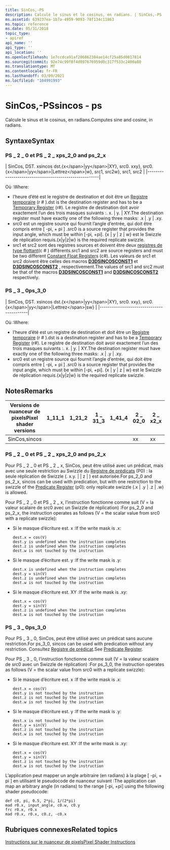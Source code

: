 ```yaml
---
title: SinCos,-PS
description: Calcule le sinus et le cosinus, en radians. | SinCos,-PS
ms.assetid: 639237ea-1b7a-4959-9093-78f134c11863
ms.topic: reference
ms.date: 05/31/2018
topic_type:
- apiref
api_name: ''
api_type: ''
api_location: ''
ms.openlocfilehash: 1e7ccdca91af206862384ae14cf25a85d0817814
ms.sourcegitcommit: 92e74c99f8f4d097676959d0c317f533c2400a80
ms.translationtype: MT
ms.contentlocale: fr-FR
ms.lasthandoff: 03/09/2021
ms.locfileid: "104991993"
---
```

# <a name="sincos---ps"></a><span data-ttu-id="5bc59-104">SinCos,-PS</span><span class="sxs-lookup"><span data-stu-id="5bc59-104">sincos - ps</span></span>

<span data-ttu-id="5bc59-105">Calcule le sinus et le cosinus, en radians.</span><span class="sxs-lookup"><span data-stu-id="5bc59-105">Computes sine and cosine, in radians.</span></span>

## <a name="syntax"></a><span data-ttu-id="5bc59-106">Syntaxe</span><span class="sxs-lookup"><span data-stu-id="5bc59-106">Syntax</span></span>

### <a name="ps_2_0-and-ps_2_x"></a><span data-ttu-id="5bc59-107">PS \_ 2 \_ 0 et PS \_ 2 \_ x</span><span class="sxs-lookup"><span data-stu-id="5bc59-107">ps\_2\_0 and ps\_2\_x</span></span>



| <span data-ttu-id="5bc59-108">SinCos, DST. x</span><span class="sxs-lookup"><span data-stu-id="5bc59-108">sincos dst.{x\</span></span>|<span data-ttu-id="5bc59-109">y</span><span class="sxs-lookup"><span data-stu-id="5bc59-109">y\</span></span>|<span data-ttu-id="5bc59-110">XY}, src0. x</span><span class="sxs-lookup"><span data-stu-id="5bc59-110">xy}, src0.{x\</span></span>|<span data-ttu-id="5bc59-111">y</span><span class="sxs-lookup"><span data-stu-id="5bc59-111">y\</span></span>|<span data-ttu-id="5bc59-112">Lettre</span><span class="sxs-lookup"><span data-stu-id="5bc59-112">z\</span></span>|<span data-ttu-id="5bc59-113">w}, src1, src2</span><span class="sxs-lookup"><span data-stu-id="5bc59-113">w}, src1, src2</span></span> |
|------------------------------------------------------|



 

<span data-ttu-id="5bc59-114">Où :</span><span class="sxs-lookup"><span data-stu-id="5bc59-114">Where:</span></span>

-   <span data-ttu-id="5bc59-115">l’heure d’été est le registre de destination et doit être un [Registre temporaire](dx9-graphics-reference-asm-ps-registers-temporary.md) (r \# ).</span><span class="sxs-lookup"><span data-stu-id="5bc59-115">dst is the destination register and has to be a [Temporary Register](dx9-graphics-reference-asm-ps-registers-temporary.md) (r\#).</span></span> <span data-ttu-id="5bc59-116">Le registre de destination doit avoir exactement l’un des trois masques suivants :. x. \| y. \| XY.</span><span class="sxs-lookup"><span data-stu-id="5bc59-116">The destination register must have exactly one of the following three masks: .x \| .y \| .xy.</span></span>
-   <span data-ttu-id="5bc59-117">src0 est un registre source qui fournit l’angle d’entrée, qui doit être compris entre \[ -pi, + pi \] .</span><span class="sxs-lookup"><span data-stu-id="5bc59-117">src0 is a source register that provides the input angle, which must be within \[-pi, +pi\].</span></span> <span data-ttu-id="5bc59-118">{x \| y \| z \| w} est le Swizzle de réplication requis.</span><span class="sxs-lookup"><span data-stu-id="5bc59-118">{x\|y\|z\|w} is the required replicate swizzle.</span></span>
-   <span data-ttu-id="5bc59-119">src1 et src2 sont des registres sources et doivent être deux [registres de type flottant](dx9-graphics-reference-asm-ps-registers-constant-float.md)(c \# ) différents.</span><span class="sxs-lookup"><span data-stu-id="5bc59-119">src1 and src2 are source registers and must be two different [Constant Float Register](dx9-graphics-reference-asm-ps-registers-constant-float.md)s (c\#).</span></span> <span data-ttu-id="5bc59-120">Les valeurs de src1 et src2 doivent être celles des macros [**D3DSINCOSCONST1**](/windows/desktop/direct3d9/d3dsincosconst1) et [**D3DSINCOSCONST2**](/windows/desktop/direct3d9/d3dsincosconst2) , respectivement.</span><span class="sxs-lookup"><span data-stu-id="5bc59-120">The values of src1 and src2 must be that of the macros [**D3DSINCOSCONST1**](/windows/desktop/direct3d9/d3dsincosconst1) and [**D3DSINCOSCONST2**](/windows/desktop/direct3d9/d3dsincosconst2) respectively.</span></span>

### <a name="ps_3_0"></a><span data-ttu-id="5bc59-121">PS \_ 3 \_ 0</span><span class="sxs-lookup"><span data-stu-id="5bc59-121">ps\_3\_0</span></span>



| <span data-ttu-id="5bc59-122">SinCos, DST. x</span><span class="sxs-lookup"><span data-stu-id="5bc59-122">sincos dst.{x\</span></span>|<span data-ttu-id="5bc59-123">y</span><span class="sxs-lookup"><span data-stu-id="5bc59-123">y\</span></span>|<span data-ttu-id="5bc59-124">XY}, src0. x</span><span class="sxs-lookup"><span data-stu-id="5bc59-124">xy}, src0.{x\</span></span>|<span data-ttu-id="5bc59-125">y</span><span class="sxs-lookup"><span data-stu-id="5bc59-125">y\</span></span>|<span data-ttu-id="5bc59-126">Lettre</span><span class="sxs-lookup"><span data-stu-id="5bc59-126">z\</span></span>|<span data-ttu-id="5bc59-127">s</span><span class="sxs-lookup"><span data-stu-id="5bc59-127">w}</span></span> |
|------------------------------------------|



 

<span data-ttu-id="5bc59-128">Où :</span><span class="sxs-lookup"><span data-stu-id="5bc59-128">Where:</span></span>

-   <span data-ttu-id="5bc59-129">l’heure d’été est un registre de destination et doit être un [Registre temporaire](dx9-graphics-reference-asm-ps-registers-temporary.md) (r \# ).</span><span class="sxs-lookup"><span data-stu-id="5bc59-129">dst is a destination register and has to be a [Temporary Register](dx9-graphics-reference-asm-ps-registers-temporary.md) (r\#).</span></span> <span data-ttu-id="5bc59-130">Le registre de destination doit avoir exactement l’un des trois masques suivants :. x. \| y. \| XY.</span><span class="sxs-lookup"><span data-stu-id="5bc59-130">The destination register must have exactly one of the following three masks: .x \| .y \| .xy.</span></span>
-   <span data-ttu-id="5bc59-131">src0 est un registre source qui fournit l’angle d’entrée, qui doit être compris entre \[ -pi, + pi \] .</span><span class="sxs-lookup"><span data-stu-id="5bc59-131">src0 is a source register that provides the input angle, which must be within \[-pi, +pi\].</span></span> <span data-ttu-id="5bc59-132">{x \| y \| z \| w} est le Swizzle de réplication requis.</span><span class="sxs-lookup"><span data-stu-id="5bc59-132">{x\|y\|z\|w} is the required replicate swizzle.</span></span>

## <a name="remarks"></a><span data-ttu-id="5bc59-133">Notes</span><span class="sxs-lookup"><span data-stu-id="5bc59-133">Remarks</span></span>



| <span data-ttu-id="5bc59-134">Versions de nuanceur de pixels</span><span class="sxs-lookup"><span data-stu-id="5bc59-134">Pixel shader versions</span></span> | <span data-ttu-id="5bc59-135">1\_1</span><span class="sxs-lookup"><span data-stu-id="5bc59-135">1\_1</span></span> | <span data-ttu-id="5bc59-136">1\_2</span><span class="sxs-lookup"><span data-stu-id="5bc59-136">1\_2</span></span> | <span data-ttu-id="5bc59-137">1 \_ 3</span><span class="sxs-lookup"><span data-stu-id="5bc59-137">1\_3</span></span> | <span data-ttu-id="5bc59-138">1\_4</span><span class="sxs-lookup"><span data-stu-id="5bc59-138">1\_4</span></span> | <span data-ttu-id="5bc59-139">2 \_ 0</span><span class="sxs-lookup"><span data-stu-id="5bc59-139">2\_0</span></span> | <span data-ttu-id="5bc59-140">2 \_ x</span><span class="sxs-lookup"><span data-stu-id="5bc59-140">2\_x</span></span> | <span data-ttu-id="5bc59-141">2 \_ logiciels</span><span class="sxs-lookup"><span data-stu-id="5bc59-141">2\_sw</span></span> | <span data-ttu-id="5bc59-142">3 \_ 0</span><span class="sxs-lookup"><span data-stu-id="5bc59-142">3\_0</span></span> | <span data-ttu-id="5bc59-143">3 \_ logiciels</span><span class="sxs-lookup"><span data-stu-id="5bc59-143">3\_sw</span></span> |
|-----------------------|------|------|------|------|------|------|-------|------|-------|
| <span data-ttu-id="5bc59-144">SinCos,</span><span class="sxs-lookup"><span data-stu-id="5bc59-144">sincos</span></span>                |      |      |      |      | <span data-ttu-id="5bc59-145">x</span><span class="sxs-lookup"><span data-stu-id="5bc59-145">x</span></span>    | <span data-ttu-id="5bc59-146">x</span><span class="sxs-lookup"><span data-stu-id="5bc59-146">x</span></span>    | <span data-ttu-id="5bc59-147">x</span><span class="sxs-lookup"><span data-stu-id="5bc59-147">x</span></span>     | <span data-ttu-id="5bc59-148">x</span><span class="sxs-lookup"><span data-stu-id="5bc59-148">x</span></span>    | <span data-ttu-id="5bc59-149">x</span><span class="sxs-lookup"><span data-stu-id="5bc59-149">x</span></span>     |



 

### <a name="ps_2_0-and-ps_2_x"></a><span data-ttu-id="5bc59-150">PS \_ 2 \_ 0 et PS \_ 2 \_ x</span><span class="sxs-lookup"><span data-stu-id="5bc59-150">ps\_2\_0 and ps\_2\_x</span></span>

<span data-ttu-id="5bc59-151">Pour PS \_ 2 \_ 0 et PS \_ 2 \_ x, SinCos, peut être utilisé avec un prédicat, mais avec une seule restriction au Swizzle du [Registre de prédicats](dx9-graphics-reference-asm-ps-registers-predicate.md) (P0) : la seule réplication de Swizzle (. x.y. \| \| z \| ) est autorisée.</span><span class="sxs-lookup"><span data-stu-id="5bc59-151">For ps\_2\_0 and ps\_2\_x, sincos can be used with predication, but with one restriction to the swizzle of the [Predicate Register](dx9-graphics-reference-asm-ps-registers-predicate.md) (p0): only replicate swizzle (.x \| .y \| .z \| .w) is allowed.</span></span>

<span data-ttu-id="5bc59-152">Pour PS \_ 2 \_ 0 et PS \_ 2 \_ x, l’instruction fonctionne comme suit (V = la valeur scalaire de src0 avec un Swizzle de réplication) :</span><span class="sxs-lookup"><span data-stu-id="5bc59-152">For ps\_2\_0 and ps\_2\_x, the instruction operates as follows (V = the scalar value from src0 with a replicate swizzle):</span></span>

-   <span data-ttu-id="5bc59-153">Si le masque d’écriture est. x :</span><span class="sxs-lookup"><span data-stu-id="5bc59-153">If the write mask is .x:</span></span>
    ```
    dest.x = cos(V)
    dest.y is undefined when the instruction completes
    dest.z is undefined when the instruction completes
    dest.w is not touched by the instruction
    ```

    

-   <span data-ttu-id="5bc59-154">Si le masque d’écriture est. y :</span><span class="sxs-lookup"><span data-stu-id="5bc59-154">If the write mask is .y:</span></span>
    ```
    dest.x is undefined when the instruction completes
    dest.y = sin(V)
    dest.z is undefined when the instruction completes
    dest.w is not touched by the instruction
    ```

    

-   <span data-ttu-id="5bc59-155">Si le masque d’écriture est. XY :</span><span class="sxs-lookup"><span data-stu-id="5bc59-155">If the write mask is .xy:</span></span>
    ```
    dest.x = cos(V)
    dest.y = sin(V)
    dest.z is undefined when the instruction completes
    dest.w is not touched by the instruction
    ```

    

### <a name="ps_3_0"></a><span data-ttu-id="5bc59-156">PS \_ 3 \_ 0</span><span class="sxs-lookup"><span data-stu-id="5bc59-156">ps\_3\_0</span></span>

<span data-ttu-id="5bc59-157">Pour PS \_ 3 \_ 0, SinCos, peut être utilisé avec un prédicat sans aucune restriction.</span><span class="sxs-lookup"><span data-stu-id="5bc59-157">For ps\_3\_0, sincos can be used with predication without any restriction.</span></span> <span data-ttu-id="5bc59-158">Consultez [Registre de prédicat](dx9-graphics-reference-asm-ps-registers-predicate.md).</span><span class="sxs-lookup"><span data-stu-id="5bc59-158">See [Predicate Register](dx9-graphics-reference-asm-ps-registers-predicate.md).</span></span>

<span data-ttu-id="5bc59-159">Pour PS \_ 3 \_ 0, l’instruction fonctionne comme suit (V = la valeur scalaire de src0 avec un Swizzle de réplication) :</span><span class="sxs-lookup"><span data-stu-id="5bc59-159">For ps\_3\_0, the instruction operates as follows (V = the scalar value from src0 with a replicate swizzle):</span></span>

-   <span data-ttu-id="5bc59-160">Si le masque d’écriture est. x :</span><span class="sxs-lookup"><span data-stu-id="5bc59-160">If the write mask is .x:</span></span>
    ```
    dest.x = cos(V)
    dest.y is not touched by the instruction
    dest.z is not touched by the instruction
    dest.w is not touched by the instruction
    ```

    

-   <span data-ttu-id="5bc59-161">Si le masque d’écriture est. y :</span><span class="sxs-lookup"><span data-stu-id="5bc59-161">If the write mask is .y:</span></span>
    ```
    dest.x is not touched by the instruction
    dest.y = sin(V)
    dest.z is not touched by the instruction
    dest.w is not touched by the instruction
    ```

    

-   <span data-ttu-id="5bc59-162">Si le masque d’écriture est. XY :</span><span class="sxs-lookup"><span data-stu-id="5bc59-162">If the write mask is .xy:</span></span>
    ```
    dest.x = cos(V)
    dest.y = sin(V)
    dest.z is not touched by the instruction
    dest.w is not touched by the instruction
    ```

    

<span data-ttu-id="5bc59-163">L’application peut mapper un angle arbitraire (en radians) à la plage \[ -pi, + pi \] en utilisant le pseudocode de nuanceur suivant :</span><span class="sxs-lookup"><span data-stu-id="5bc59-163">The application can map an arbitrary angle (in radians) to the range \[-pi, +pi\] using the following shader pseudocode:</span></span>


```
def c0, pi, 0.5, 2*pi, 1/(2*pi)
mad r0.x, input_angle, c0.w, c0.y
frc r0.x, r0.x
mad r0.x, r0.x, c0.z, -c0.x
```



## <a name="related-topics"></a><span data-ttu-id="5bc59-164">Rubriques connexes</span><span class="sxs-lookup"><span data-stu-id="5bc59-164">Related topics</span></span>

<dl> <dt>

[<span data-ttu-id="5bc59-165">Instructions sur le nuanceur de pixels</span><span class="sxs-lookup"><span data-stu-id="5bc59-165">Pixel Shader Instructions</span></span>](dx9-graphics-reference-asm-ps-instructions.md)
</dt> </dl>

 

 
